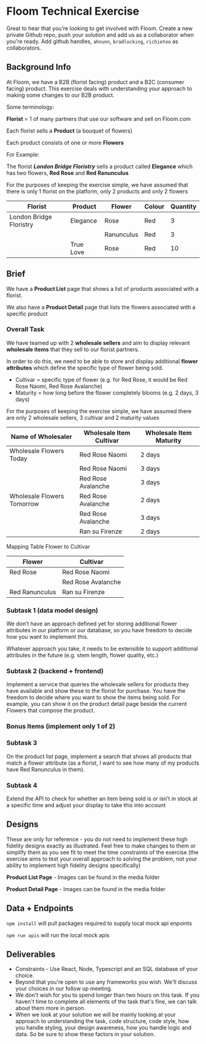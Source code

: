 # Floom Technical Exercise
Great to hear that you’re looking to get involved with Floom. Create a new private Github repo, push your solution and add us as a collaborator when you're ready. Add github handles, `ahnunn`, `bradlocking`, `richieteo` as collaborators.

## Background Info
At Floom, we have a B2B (florist facing) product and a B2C (consumer facing) product. This exercise deals with understanding your approach to making some changes to our B2B product.

Some terminology:

**Florist** = 1 of many partners that use our software and sell on Floom.com

Each florist sells a **Product** (a bouquet of flowers)

Each product consists of one or more **Flowers**

For Example:

The florist ***London Bridge Floristry*** sells a product called **Elegance** which has two flowers, **Red Rose** and **Red Ranunculus**

For the purposes of keeping the exercise simple, we have assumed that there is only 1 florist on the platform, only 2 products and only 2 flowers

| Florist | Product | Flower | Colour | Quantity |
| --- | --- | --- | --- | --- |
| London Bridge Floristry | Elegance | Rose | Red | 3 |
|  |  | Ranunculus | Red | 3 |
| | True Love | Rose | Red | 10 |



## Brief
We have a **Product List** page that shows a list of products associated with a florist.

We also have a **Product Detail** page that lists the flowers associated with a specific product

### Overall Task

We have teamed up with 2 **wholesale sellers** and aim to display relevant **wholesale items** that they sell to our florist partners.

In order to do this, we need to be able to store and display additional **flower attributes** which define the specific type of flower being sold.
- Cultivar = specific type of flower (e.g. for Red Rose, it would be Red Rose Naomi, Red Rose Avalanche)
- Maturity = how long before the flower completely blooms (e.g. 2 days, 3 days)

For the purposes of keeping the exercise simple, we have assumed there are only 2 wholesale sellers, 3 cultivar and 2 maturity values


| Name of Wholesaler | Wholesale Item Cultivar | Wholesale Item Maturity |
| --- | --- | --- |
| Wholesale Flowers Today | Red Rose Naomi | 2 days |
| | Red Rose Naomi | 3 days |
| | Red Rose Avalanche | 3 days |
| Wholesale Flowers Tomorrow | Red Rose Avalanche | 2 days|
| | Red Rose Avalanche | 3 days |
| | Ran su Firenze | 2 days |

Mapping Table Flower to Cultivar


| Flower | Cultivar |
| --- | --- |
| Red Rose | Red Rose Naomi |
| | Red Rose Avalanche |
| Red Ranunculus | Ran su Firenze |



### Subtask 1 (data model design)
We don’t have an approach defined yet for storing additional flower attributes in our platform or our database, so you have freedom to decide how you want to implement this.

Whatever approach you take, it needs to be extensible to support additional attributes in the future (e.g. stem length, flower quality, etc.)


### Subtask 2 (backend + frontend)
Implement a service that queries the wholesale sellers for products they have available and show these to the florist for purchase.
You have the freedom to decide where you want to show the items being sold. For example, you can show it on the product detail page beside the current Flowers that compose the product.

### Bonus Items (implement only 1 of 2)
### Subtask 3
On the product list page, implement a search that shows all products that match a flower attribute (as a florist, I want to see how many of my products have Red Ranunculus in them).

### Subtask 4
Extend the API to check for whether an item being sold is or isn’t in stock at a specific time and adjust your display to take this into account

## Designs
These are only for reference - you do not need to implement these high fidelity designs exactly as illustrated. Feel free to make changes to them or simplify them as you see fit to meet the time constraints of the exercise (the exercise aims to test your overall approach to solving the problem, not your ability to implement high fidelity designs specifically)

**Product List Page** - Images can be found in the media folder

**Product Detail Page** - Images can be found in the media folder


## Data + Endpoints

`npm install` will pull packages required to supply local mock api enpoints

`npm run apis` will run the local mock apis


## Deliverables
- Constraints - Use React, Node, Typescript and an SQL database of your choice.
- Beyond that you're open to use any frameworks you wish. We'll discuss your choices in our follow up meeting.
- We don't wish for you to spend longer than two hours on this task. If you haven't time to complete all elements of the task that's fine, we can talk about them more in person.
- When we look at your solution we will be mainly looking at your approach to understanding the task, code structure, code style, how you handle styling, your design awareness, how you handle logic and data. So be sure to show these factors in your solution.
